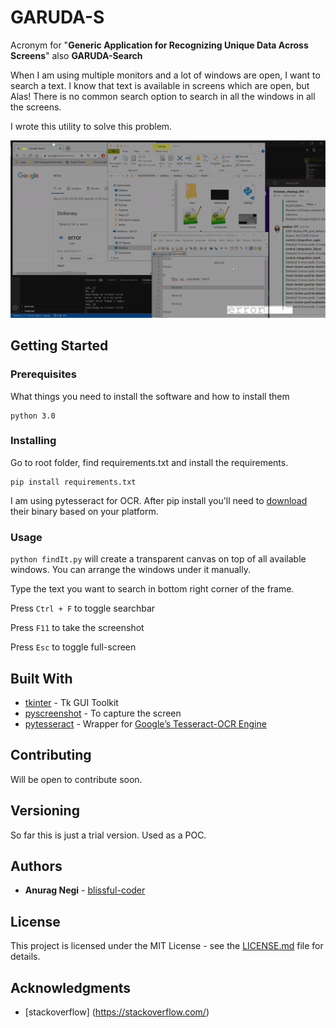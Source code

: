 # GARUDA-S
Acronym for  "**Generic Application for Recognizing Unique Data Across Screens**" also **GARUDA-Search**

When I am using multiple monitors and a lot of windows are open, I want to search a text. I know that text is available in screens which are open, but Alas! There is no common search option to search in all the windows in all the screens.

I wrote this utility to solve this problem.

![](demo.gif)

## Getting Started



### Prerequisites

What things you need to install the software and how to install them

```
python 3.0 
```

### Installing

Go to root folder, find requirements.txt and install the requirements.

```
pip install requirements.txt
```

I am using pytesseract for OCR. After pip install you'll need to [download](https://tesseract-ocr.github.io/tessdoc/Home.html) their binary based on your platform.

### Usage

`python findIt.py` will create a transparent canvas on top of all available windows. You can arrange the windows under it manually.

Type the text you want to search in bottom right corner of the frame.

Press `Ctrl + F` to toggle searchbar

Press `F11` to take the screenshot

Press `Esc` to toggle full-screen


## Built With

* [tkinter](https://docs.python.org/3/library/tkinter.html) - Tk GUI Toolkit
* [pyscreenshot](https://pypi.org/project/pyscreenshot/) - To capture the screen
* [pytesseract](https://pypi.org/project/pytesseract/) - Wrapper for [Google’s Tesseract-OCR Engine](https://github.com/tesseract-ocr/tesseract)

## Contributing

Will be open to contribute soon.

## Versioning

So far this is just a trial version. Used as a POC.

## Authors

* **Anurag Negi** -  [blissful-coder](https://github.com/blissful-coder)


## License

This project is licensed under the MIT License - see the [LICENSE.md](LICENSE.md) file for details.

## Acknowledgments

* [stackoverflow] (https://stackoverflow.com/)
